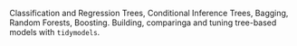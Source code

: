 Classification and Regression Trees, Conditional Inference Trees, Bagging, Random Forests, Boosting.
Building, comparinga and tuning tree-based models with `tidymodels`.
